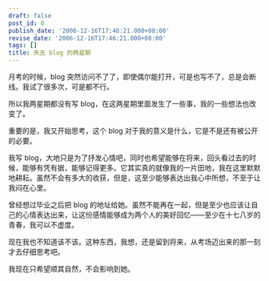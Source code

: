 ```yaml
---
draft: false
post_id: 0
publish_date: '2006-12-16T17:46:21.000+08:00'
revise_date: '2006-12-16T17:46:21.000+08:00'
tags: []
title: 失去 blog 的两星期
---
```


月考的时候，blog 突然访问不了了，即使偶尔能打开，可是也写不了，总是会断线。我试了很多次，可是都不行。

所以我两星期都没有写 blog，在这两星期里面发生了一些事，我的一些想法也改变了。

重要的是，我又开始思考，这个 blog 对于我的意义是什么，它是不是还有被公开的必要。

我写 blog，大地只是为了抒发心情吧，同时也希望能够在将来，回头看过去的时候，能够有凭有据，能够记得更多。它其实真的就像我的一片田地，我在这里默默地耕耘。虽然不会有多大的收获，但是，这至少能够表达出我心中所想，不至于让我闷在心里。

曾经想过毕业之后把 blog 的地址给她。虽然不能再在一起，但是至少也应该让自己的心情表达出来，让这份感情能够成为两个人的美好回忆——至少在十七八岁的青春，我可以不虚度。

现在我也不知道该不该。这种东西，我想，还是留到将来，从考场迈出来的那一刻才去仔细思考吧。

我现在只希望顺其自然，不会影响到她。
